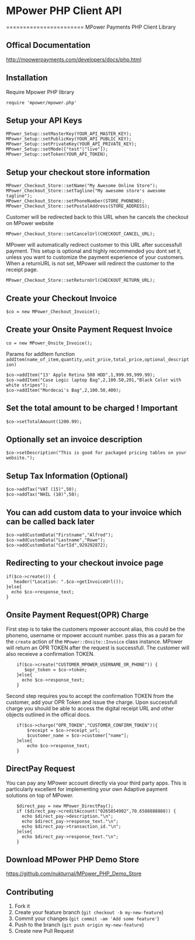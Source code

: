 # MPower PHP Client API
=======================
MPower Payments PHP Client Library

## Offical Documentation
http://mpowerpayments.com/developers/docs/php.html

## Installation

Require Mpower PHP library

    require 'mpower/mpower.php'

## Setup your API Keys

    MPower_Setup::setMasterKey(YOUR_API_MASTER_KEY);
    MPower_Setup::setPublicKey(YOUR_API_PUBLIC_KEY);
    MPower_Setup::setPrivateKey(YOUR_API_PRIVATE_KEY);
    MPower_Setup::setMode(["test"|"live"]);
    MPower_Setup::setToken(YOUR_API_TOKEN);

## Setup your checkout store information

    MPower_Checkout_Store::setName("My Awesome Online Store");
    MPower_Checkout_Store::setTagline("My awesome store's awesome tagline");
    MPower_Checkout_Store::setPhoneNumber(STORE_PHONENO);
    MPower_Checkout_Store::setPostalAddress(STORE_ADDRESS);

Customer will be redirected back to this URL when he cancels the checkout on MPower website

    MPower_Checkout_Store::setCancelUrl(CHECKOUT_CANCEL_URL);

MPower will automatically redirect customer to this URL after successfull payment.
This setup is optional and highly recommended you dont set it, unless you want to customize the payment experience of your customers.
When a returnURL is not set, MPower will redirect the customer to the receipt page.

    MPower_Checkout_Store::setReturnUrl(CHECKOUT_RETURN_URL);

## Create your Checkout Invoice

    $co = new MPower_Checkout_Invoice();

## Create your Onsite Payment Request Invoice

    co = new MPower_Onsite_Invoice();

Params for addItem function `addItem(name_of_item,quantity,unit_price,total_price,optional_description)`

    $co->addItem("13' Apple Retina 500 HDD",1,999.99,999.99);
    $co->addItem("Case Logic laptop Bag",2,100.50,201,"Black Color with white stripes");
    $co->addItem("Mordecai's Bag",2,100.50,400);

## Set the total amount to be charged ! Important

    $co->setTotalAmount(1200.99);

## Optionally set an invoice description

    $co->setDescription("This is good for packaged pricing tables on your website.");

## Setup Tax Information (Optional)

    $co->addTax("VAT (15)",50);
    $co->addTax("NHIL (10)",50);

## You can add custom data to your invoice which can be called back later

    $co->addCustomData("Firstname","Alfred");
    $co->addCustomData("Lastname","Rowe");
    $co->addCustomData("CartId",929292872);

## Redirecting to your checkout invoice page

    if($co->create()) {
       header("Location: ".$co->getInvoiceUrl());
    }else{
      echo $co->response_text;
    }

## Onsite Payment Request(OPR) Charge
First step is to take the customers mpower account alias, this could be the phoneno, username or mpower account number.
pass this as a param for the `create` action of the `MPower::Onsite::Invoice` class instance. MPower will return an OPR TOKEN after the request is successfull. The customer will also receieve a confirmation TOKEN.
        
        if($co->create("CUSTOMER_MPOWER_USERNAME_OR_PHONE")) {
           $opr_token = $co->token;
        }else{
          echo $co->response_text;
        }

Second step requires you to accept the confirmation TOKEN from the customer, add your OPR Token and issue the charge. Upon successfull charge you should be able to access the digital receipt URL and other objects outlined in the offical docs.

        if($co->charge("OPR_TOKEN","CUSTOMER_CONFIRM_TOKEN")){
            $receipt = $co->receipt_url;
            $customer_name = $co->customer["name"];
        }else{
            echo $co->response_text;
        }

## DirectPay Request
You can pay any MPower account directly via your third party apps. This is particularly excellent for implementing your own Adaptive payment solutions on top of MPower. 

        $direct_pay = new MPower_DirectPay();
        if ($direct_pay->creditAccount("0265854902",70.6588888888)) {
          echo $direct_pay->description."\n";
          echo $direct_pay->response_text."\n";
          echo $direct_pay->transaction_id."\n";
        }else{
          echo $direct_pay->response_text."\n";
        }

## Download MPower PHP Demo Store
https://github.com/nukturnal/MPower_PHP_Demo_Store

## Contributing

1. Fork it
2. Create your feature branch (`git checkout -b my-new-feature`)
3. Commit your changes (`git commit -am 'Add some feature'`)
4. Push to the branch (`git push origin my-new-feature`)
5. Create new Pull Request